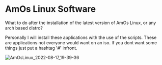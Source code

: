 # AmOs Linux Software

What to do after the installation of the latest version of AmOs Linux, or any arch based distro?

Personally I will install these applications with the use of the scripts.
These are applications not everyone would want on an iso.
If you dont want some things just put a hashtag '#' infront.  

![AmOsLinux_2022-08-17_19-39-36](https://user-images.githubusercontent.com/83895060/185206274-228a72c0-738d-4400-bf91-a74fc4bb2bae.jpg)
